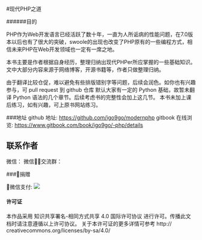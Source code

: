 #现代PHP之道

######目的

PHP作为Web开发语言已经活跃了数十年，一直为人所诟病的性能问题，在7.0版本以后也有了很大的突破，swoole的出现也改变了PHP原有的一些编程方式，相信未来PHP在Web开发领域也一定有一席之地。

本书主要是作者根据自身经历，整理归纳出现代PHPer所应掌握的一些基础知识。文中大部分内容来源于网络博客，开源书籍等，作者只做整理归纳。


由于翻译比较仓促，难以避免有些排版错别字等问题，后续会润色。如你也有兴趣参与，可 pull request 到 github 仓库
默认大家有一定的 Python 基础，故暂未翻译 Python 语法的几个章节。后续考虑书的完整性会加上这几节。
本书未加上课后练习，如有兴趣，可上原书网站练习。

###地址
github 地址: https://github.com/igo9go/modernphp
gitbook 在线浏览: https://www.gitbook.com/book/igo9go/-php/details

## 联系作者
微信：
微信交流群：

###捐赠

微信支付:
![](http://oc9orpe44.bkt.clouddn.com/17-2-17/84635262-file_1487318515853_3eb6.png)


#### 许可证
本作品采用 知识共享署名-相同方式共享 4.0 国际许可协议 进行许可。传播此文档时请注意遵循以上许可协议。 关于本许可证的更多详情可参考 http://               creativecommons.org/licenses/by-sa/4.0/
